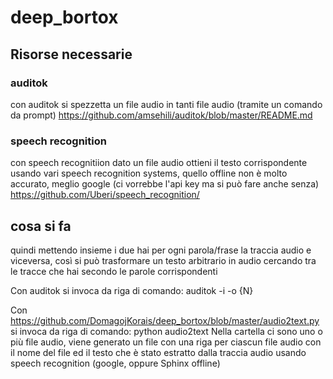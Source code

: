 # deep_bortox

## Risorse necessarie
### auditok
con auditok si spezzetta un file audio in tanti file audio (tramite un comando da prompt)
https://github.com/amsehili/auditok/blob/master/README.md

### speech recognition
con speech recognitiion dato un file audio ottieni il testo corrispondente usando vari speech recognition systems, quello offline non è molto accurato, meglio google (ci vorrebbe l'api key ma si può fare anche senza)
https://github.com/Uberi/speech_recognition/


## cosa si fa
quindi mettendo insieme i due hai per ogni parola/frase la traccia audio e viceversa, così si può trasformare un testo arbitrario in audio cercando tra le tracce che hai secondo le parole corrispondenti

Con auditok si invoca da riga di comando: auditok -i <inputFilePath> -o {N}<outputFile>

Con https://github.com/DomagojKorais/deep_bortox/blob/master/audio2text.py si invoca da riga di comando: python audio2text <directoryWithAudioFiles>
Nella cartella <directoryWithAudioFiles> ci sono uno o più file audio, viene generato un file con una riga per ciascun file audio con il nome del file ed il testo che è stato estratto dalla traccia audio usando speech recognition (google, oppure Sphinx offline)


